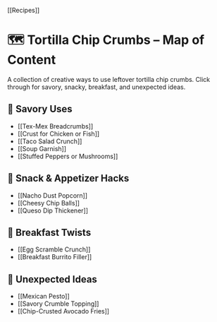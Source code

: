 [[Recipes]]

# 🗺️ Tortilla Chip Crumbs – Map of Content

A collection of creative ways to use leftover tortilla chip crumbs. Click through for savory, snacky, breakfast, and unexpected ideas.

## 🧂 Savory Uses
- [[Tex-Mex Breadcrumbs]]
- [[Crust for Chicken or Fish]]
- [[Taco Salad Crunch]]
- [[Soup Garnish]]
- [[Stuffed Peppers or Mushrooms]]

## 🧀 Snack & Appetizer Hacks
- [[Nacho Dust Popcorn]]
- [[Cheesy Chip Balls]]
- [[Queso Dip Thickener]]

## 🍳 Breakfast Twists
- [[Egg Scramble Crunch]]
- [[Breakfast Burrito Filler]]

## 🥗 Unexpected Ideas
- [[Mexican Pesto]]
- [[Savory Crumble Topping]]
- [[Chip-Crusted Avocado Fries]]
